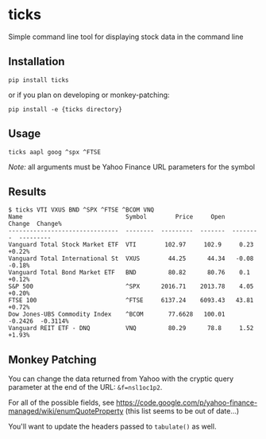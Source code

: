 # ticks

Simple command line tool for displaying stock data in the command line

## Installation

```
pip install ticks
```

or if you plan on developing or monkey-patching:

```
pip install -e {ticks directory}
```

## Usage

```
ticks aapl goog ^spx ^FTSE
```

*Note:* all arguments must be Yahoo Finance URL parameters for the symbol

## Results

```
$ ticks VTI VXUS BND ^SPX ^FTSE ^BCOM VNQ
Name                             Symbol        Price     Open    Change  Change%
-------------------------------  --------  ---------  -------  --------  ---------
Vanguard Total Stock Market ETF  VTI        102.97     102.9     0.23    +0.22%
Vanguard Total International St  VXUS        44.25      44.34   -0.08    -0.18%
Vanguard Total Bond Market ETF   BND         80.82      80.76    0.1     +0.12%
S&P 500                          ^SPX      2016.71    2013.78    4.05    +0.20%
FTSE 100                         ^FTSE     6137.24    6093.43   43.81    +0.72%
Dow Jones-UBS Commodity Index    ^BCOM       77.6628   100.01   -0.2426  -0.3114%
Vanguard REIT ETF - DNQ          VNQ         80.29      78.8     1.52    +1.93%
```

## Monkey Patching

You can change the data returned from Yahoo with the cryptic query parameter at the end of the URL: `&f=nsl1oc1p2`.

For all of the possible fields, see https://code.google.com/p/yahoo-finance-managed/wiki/enumQuoteProperty (this list seems to be out of date...)

You'll want to update the headers passed to `tabulate()` as well.
